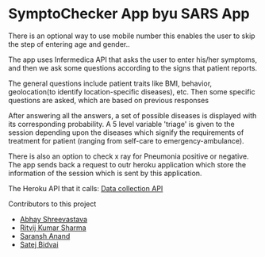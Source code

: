 # SymptoChecker App byu SARS App



There is an optional way to use mobile number this enables the user to skip the step of entering age and gender..


The app uses Infermedica API that asks the user to enter his/her symptoms, and then we ask some questions according to the signs that patient reports.


The general questions include patient traits like BMI, behavior, geolocation(to identify location-specific diseases), etc. Then some specific questions are asked, which are based on previous responses


After answering all the answers, a set of possible diseases is displayed with its corresponding probability. A 5 level variable 'triage' is given to the session depending upon the diseases which signify the requirements of treatment for patient (ranging from self-care to emergency-ambulance).

There is also an option to check x ray for Pneumonia positive or negative. The app sends back a request to outr heroku application which store the information of the session which is sent by this application.

The Heroku API that it calls: [Data collection API](https://agile-reaches-72897.herokuapp.com/)

Contributors to this project 
 - [Abhay Shreevastava](https://github.com/abhay007kr)
 - [Ritvij Kumar Sharma](https://github.com/ritvij14)
 - [Saransh Anand](https://github.com/fullatron)
 - [Satej Bidvai](https://github.com/Electron-2002/)
